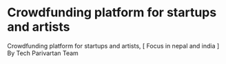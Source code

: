 # Crowdfunding platform for startups and artists 
Crowdfunding platform for startups and artists, [ Focus in nepal and india ] By Tech Parivartan Team


